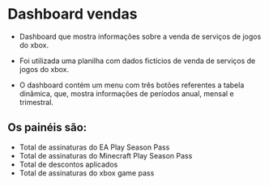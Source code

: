 # Dashboard vendas

- Dashboard que mostra informações sobre a venda de serviços de jogos do xbox.

- Foi utilizada uma planilha com dados fictícios de venda de serviços de jogos do xbox.

- O dashboard contém um menu com três botões referentes a tabela dinâmica, que, mostra informações de períodos anual, mensal e trimestral.

## Os painéis são:
* Total de assinaturas do EA Play Season Pass
* Total de assinaturas do Minecraft Play Season Pass
* Total de descontos aplicados
* Total de assinaturas do xbox game pass
